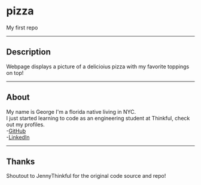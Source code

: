 # pizza  

My first repo

---

## Description 

Webpage displays a picture of a delicioius pizza with my favorite toppings on top!

---

## About

My name is George I'm a florida native living in NYC.  
I just started learning to code as an engineering student at Thinkful, check out my profiles.  
-[GitHub](https://github.com/Gsmith812)  
-[LinkedIn](https://www.linkedin.com/in/gsmithiv/)  

---

## Thanks  

Shoutout to JennyThinkful for the original code source and repo!  


